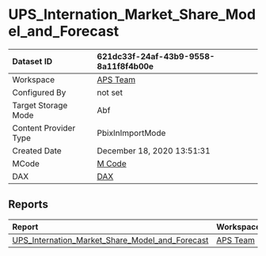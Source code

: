 



# UPS_Internation_Market_Share_Model_and_Forecast

|Dataset ID|621dc33f-24af-43b9-9558-8a11f8f4b00e|
| :--- | :--- |
|Workspace|[APS Team](../Workspaces/APS-Team.md)|
|Configured By|not set|
|Target Storage Mode|Abf|
|Content Provider Type|PbixInImportMode|
|Created Date|December 18, 2020 13:51:31|
|MCode|[M Code](./UPS_Internation_Market_Share_Model_and_Forecast/mcode.md)|
|DAX|[DAX](./UPS_Internation_Market_Share_Model_and_Forecast/dax.md)|

## Reports

|Report|Workspace|
| :--- | :--- |
|[UPS_Internation_Market_Share_Model_and_Forecast](../Reports/UPS_Internation_Market_Share_Model_and_Forecast.md)|[APS Team](../Workspaces/APS-Team.md)|
